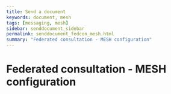 ```yaml
---
title: Send a document
keywords: document, mesh
tags: [messaging, mesh]
sidebar: senddocument_sidebar
permalink: senddocument_fedcon_mesh.html
summary: "Federated consultation - MESH configuration"
---
```


# Federated consultation - MESH configuration #

